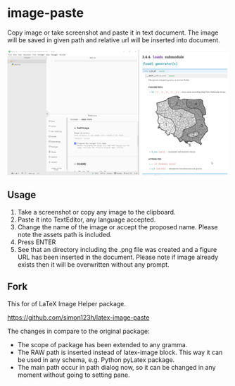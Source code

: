 # image-paste

Copy image or take screenshot and paste it in text document. The image will be saved in given path and relative url will be inserted into document.

![Demo1](demo1.gif)


## Usage

1. Take a screenshot or copy any image to the clipboard.
2. Paste it into TextEditor, any language accepted.
3. Change the name of the image or accept the proposed name. Please note the assets path is included.
4. Press ENTER
5. See that an directory including the .png file was created and a figure URL has been inserted in the document. Please note if image already exists then it will be overwritten without any prompt.


## Fork

This for of LaTeX Image Helper package.

https://github.com/simon123h/latex-image-paste

The changes in compare to the original package:
* The scope of package has been extended to any gramma.
* The RAW path is inserted instead of latex-image block. This way it can be used in any schema, e.g. Python pyLatex package.
* The main path occur in path dialog now, so it can be changed in any moment without going to setting pane.
